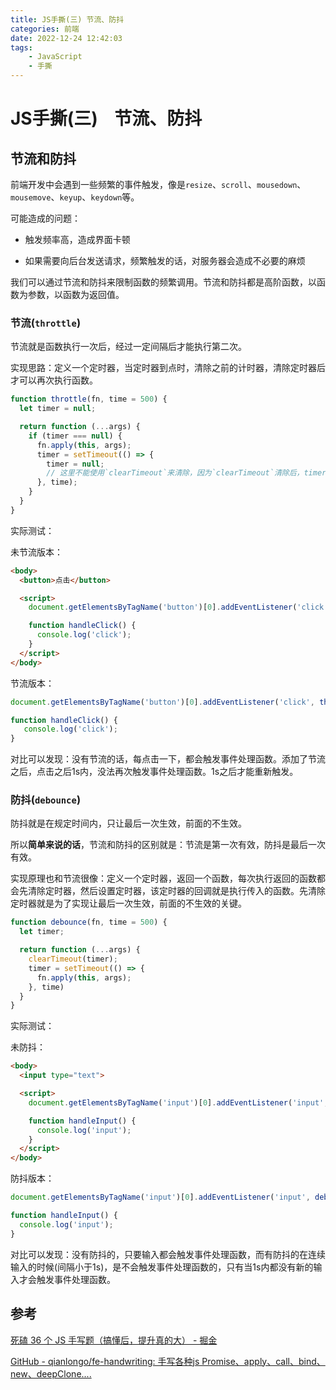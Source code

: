 ```yaml
---
title: JS手撕(三) 节流、防抖
categories: 前端
date: 2022-12-24 12:42:03
tags:
    - JavaScript
    - 手撕
---
```


# JS手撕(三)    节流、防抖

## 节流和防抖

前端开发中会遇到一些频繁的事件触发，像是`resize`、`scroll`、`mousedown`、`mousemove`、`keyup`、`keydown`等。

可能造成的问题：

- 触发频率高，造成界面卡顿

- 如果需要向后台发送请求，频繁触发的话，对服务器会造成不必要的麻烦

我们可以通过节流和防抖来限制函数的频繁调用。节流和防抖都是高阶函数，以函数为参数，以函数为返回值。

### 节流(`throttle`)

节流就是函数执行一次后，经过一定间隔后才能执行第二次。

实现思路：定义一个定时器，当定时器到点时，清除之前的计时器，清除定时器后才可以再次执行函数。

```js
function throttle(fn, time = 500) {
  let timer = null;

  return function (...args) {
    if (timer === null) {
      fn.apply(this, args);
      timer = setTimeout(() => {
        timer = null;
        // 这里不能使用`clearTimeout`来清除，因为`clearTimeout`清除后，timer不为null
      }, time);
    }
  }
}
```

实际测试：

未节流版本：

```html
<body>
  <button>点击</button>

  <script>
    document.getElementsByTagName('button')[0].addEventListener('click', handleClick);

    function handleClick() {
      console.log('click');
    }
  </script>
</body>
```

节流版本：

```js
document.getElementsByTagName('button')[0].addEventListener('click', throttle(handleClick, 1000));

function handleClick() {
   console.log('click');
}
```

对比可以发现：没有节流的话，每点击一下，都会触发事件处理函数。添加了节流之后，点击之后1s内，没法再次触发事件处理函数。1s之后才能重新触发。

### 防抖(`debounce`)

防抖就是在规定时间内，只让最后一次生效，前面的不生效。

所以**简单来说的话**，节流和防抖的区别就是：节流是第一次有效，防抖是最后一次有效。

实现原理也和节流很像：定义一个定时器，返回一个函数，每次执行返回的函数都会先清除定时器，然后设置定时器，该定时器的回调就是执行传入的函数。先清除定时器就是为了实现让最后一次生效，前面的不生效的关键。

```js
function debounce(fn, time = 500) {
  let timer;

  return function (...args) {
    clearTimeout(timer);
    timer = setTimeout(() => {
      fn.apply(this, args);
    }, time)
  }
}
```

实际测试：

未防抖：

```html
<body>
  <input type="text">

  <script>
    document.getElementsByTagName('input')[0].addEventListener('input', handleInput);

    function handleInput() {
      console.log('input');
    }
  </script>
</body>
```

防抖版本：

```js
document.getElementsByTagName('input')[0].addEventListener('input', debounce(handleInput, 1000));

function handleInput() {
  console.log('input');
}
```

对比可以发现：没有防抖的，只要输入都会触发事件处理函数，而有防抖的在连续输入的时候(间隔小于1s)，是不会触发事件处理函数的，只有当1s内都没有新的输入才会触发事件处理函数。

## 参考

[死磕 36 个 JS 手写题（搞懂后，提升真的大） - 掘金](https://juejin.cn/post/6946022649768181774)

[GitHub - qianlongo/fe-handwriting: 手写各种js Promise、apply、call、bind、new、deepClone....](https://github.com/qianlongo/fe-handwriting)
